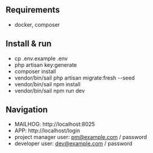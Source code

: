 ## Requirements
- docker, composer

## Install & run
- cp .env.example .env
- php artisan key:generate
- composer install
- vendor/bin/sail php artisan migrate:fresh --seed
- vendor/bin/sail npm install
- vendor/bin/sail npm run dev

## Navigation
- MAILHOG: http://localhost:8025
- APP: http://localhost/login
- project manager user: pm@example.com / password
- developer user: dev@example.com / password